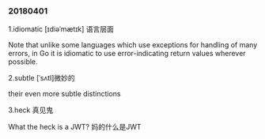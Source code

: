 ###  20180401

1.idiomatic [ɪdiəˈmætɪk] 语言层面

Note that unlike some languages which use exceptions for handling of many errors, in Go it is idiomatic to use error-indicating return values wherever possible.

2.subtle [ˈsʌtl]微妙的

their even more subtle distinctions

3.heck 真见鬼

What the heck is a JWT? 妈的什么是JWT
